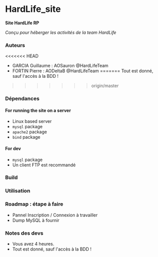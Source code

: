 # HardLife_site

**Site HardLife RP**

*Conçu pour héberger les activités de la team HardLife*

### Auteurs

<<<<<<< HEAD
  - GARCIA Guillaume : AOSauron @HardLifeTeam
  - FORTIN Pierre : AODeltaB @HardLifeTeam
=======
Tout est donné, sauf l'accès à la BDD !
>>>>>>> origin/master


### Dépendances

#### For running the site on a server

  - Linux based server
  - `mysql` package
  - `apache2` package
  - `bind` package

#### For dev  

  - `mysql` package
  - Un client FTP est recommandé

### Build

### Utilisation


### Roadmap : étape à faire

  - Pannel Inscription / Connexion à travailler
  - Dump MySQL à fournir

### Notes des devs

  - Vous avez 4 heures.
  - Tout est donné, sauf l'accès à la BDD !
